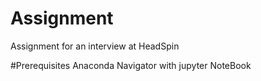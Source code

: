 # Assignment
Assignment for an interview at HeadSpin

#Prerequisites
Anaconda Navigator with jupyter NoteBook
